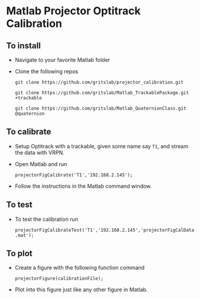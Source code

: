 Matlab Projector Optitrack Calibration
======================================

## To install

  * Navigate to your favorite Matlab folder
  * Clone the following repos

      `git clone https://github.com/gritslab/projector_calibration.git`

      `git clone https://github.com/gritslab/Matlab_TrackablePackage.git +trackable`

      `git clone https://github.com/gritslab/Matlab_QuaternionClass.git @quaternion`

## To calibrate

  * Setup Optitrack with a trackable, given some name say `T1`, and stream the data with VRPN.
  * Open Matlab and run

    `projectorFigCalibrate('T1','192.168.2.145');`

  * Follow the instructions in the Matlab command window.

## To test

  * To test the calibration run

    `projectorFigCalibrateTest('T1','192.168.2.145','projectorFigCalData.mat');`


## To plot

  * Create a figure with the following function command

    `projectorFigure(calibrationFile);`

  * Plot into this figure just like any other figure in Matlab.
